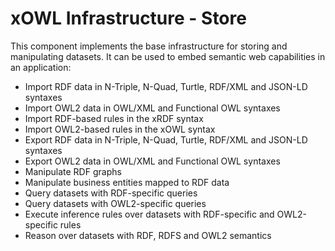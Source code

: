 # xOWL Infrastructure - Store #

This component implements the base infrastructure for storing and manipulating datasets.
It can be used to embed semantic web capabilities in an application:

* Import RDF data in N-Triple, N-Quad, Turtle, RDF/XML and JSON-LD syntaxes
* Import OWL2 data in OWL/XML and Functional OWL syntaxes
* Import RDF-based rules in the xRDF syntax
* Import OWL2-based rules in the xOWL syntax
* Export RDF data in N-Triple, N-Quad, Turtle, RDF/XML and JSON-LD syntaxes
* Export OWL2 data in OWL/XML and Functional OWL syntaxes
* Manipulate RDF graphs
* Manipulate business entities mapped to RDF data
* Query datasets with RDF-specific queries
* Query datasets with OWL2-specific queries
* Execute inference rules over datasets with RDF-specific and OWL2-specific rules
* Reason over datasets with RDF, RDFS and OWL2 semantics
